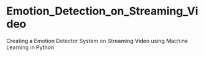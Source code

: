 # Emotion_Detection_on_Streaming_Video
Creating a Emotion Detector System on Streaming Video using Machine Learning in Python

